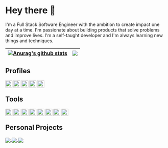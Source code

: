 # Hey there 👋
I'm a Full Stack Software Engineer with the ambition to create impact one day at a time. I'm passionate about building products that solve problems and improve lives. I'm a self-taught developer and I'm always learning new things and techniques. 

| <a href="https://github.com/anuraghazra/github-readme-stats"><img align="center" src="https://github-readme-stats.vercel.app/api?username=ahmed-shahrour&show_icons=true&include_all_commits=true&theme=buefy&hide_border=true" alt="Anurag's github stats" /></a> | <a href="https://github.com/anuraghazra/github-readme-stats"><img align="center" src="https://github-readme-stats.vercel.app/api/top-langs/?username=ahmed-shahrour&layout=compact&theme=buefy&hide_border=true" /></a> |
| ------------- | ------------- |
## Profiles

<div style="display: inline; margin-top: 10px;">
  <div style="margin-right: 20px; list-style-type: none;">
    <a href="https://twitter.com/ahmed_shahrour">
      <img align="left" alt="Ahmed's Twitter Profile" width="22px" src="https://cdn.jsdelivr.net/npm/simple-icons@v6.12/icons/twitter.svg" />
    </a>
  </div>

  <div style="margin-right: 20px; list-style-type: none; display: inline;">
    <a href="https://www.linkedin.com/in/ahmedshahrour">
      <img align="left" alt="Ahmed's LinkedIn Profile" width="22px" src="https://cdn.jsdelivr.net/npm/simple-icons@v6.12/icons/linkedin.svg" />
    </a>
  </div>

  <div style="margin-right: 20px; list-style-type: none; display: inline;">
    <a href="https://ahmedshahrour.medium.com">
      <img align="left" alt="Ahmed's Medium Profile" width="22px" src="https://cdn.jsdelivr.net/npm/simple-icons@v6.12/icons/medium.svg" />
    </a>
  </div>

  <div style="margin-right: 20px; list-style-type: none; display: inline;">
    <a href="https://www.hackerrank.com/ahmedshahrour">
      <img align="left" alt="Ahmed's HackerRank Profile" width="22px" src="https://cdn.jsdelivr.net/npm/simple-icons@v6.12/icons/hackerrank.svg" />
    </a>
  </div>

  <div style="margin-right: 20px;  list-style-type: none; display: inline;">
    <a href="https://leetcode.com/ahmedshahrour">
      <img align="left" alt="Ahmed's Leetcode Profile" width="22px" src="https://cdn.jsdelivr.net/npm/simple-icons@v6.12/icons/leetcode.svg" />
    </a>
  </div>
</div>

<br />

## Tools

<div style="display: inline; margin-top: 10px;">
  <div style="margin-right: 20px; list-style-type: none; display: inline;">
      <img align="left" alt="Javascript" width="22px" src="https://cdn.jsdelivr.net/npm/simple-icons@v6/icons/javascript.svg" />
  </div>

  <div style="margin-right: 20px; list-style-type: none; display: inline;">
      <img align="left" alt="React" width="22px" src="https://cdn.jsdelivr.net/npm/simple-icons@v6.12/icons/react.svg" />
  </div>

  <div style="margin-right: 20px; list-style-type: none; display: inline;">
      <img align="left" alt="Vue" width="22px" src="https://cdn.jsdelivr.net/npm/simple-icons@v6.12/icons/vuedotjs.svg" />
  </div>

  <div style="margin-right: 20px; list-style-type: none; display: inline;">
      <img align="left" alt="Bootstrap" width="22px" src="https://cdn.jsdelivr.net/npm/simple-icons@v6.12/icons/bootstrap.svg" />
  </div>

  <div style="margin-right: 20px; list-style-type: none; display: inline;">
      <img align="left" alt="Node" width="22px" src="https://cdn.jsdelivr.net/npm/simple-icons@v6.12/icons/nodedotjs.svg" />
  </div>

  <div style="margin-right: 20px; list-style-type: none; display: inline;">
      <img align="left" alt="PostgreSQL" width="22px" src="https://cdn.jsdelivr.net/npm/simple-icons@v6.12/icons/postgresql.svg" />
  </div>

  <div style="margin-right: 20px; list-style-type: none; display: inline;">
      <img align="left" alt="MySQL" width="22px" src="https://cdn.jsdelivr.net/npm/simple-icons@v6.12/icons/mysql.svg" />
  </div>

  <div style="margin-right: 20px; list-style-type: none; display: inline;">
      <img align="left" alt="MongoDB" width="22px" src="https://cdn.jsdelivr.net/npm/simple-icons@v6.12/icons/mongodb.svg" />
  </div>
</ul>
<br />

## Personal Projects

<a href="https://github.com/palmsanddates">
  <img align="center" src="https://github-readme-stats.vercel.app/api/pin/?username=palmsanddates&repo=api&theme=buefy" />
</a>
<a href="https://github.com/ahmed-shahrour/seed">
  <img align="center" src="https://github-readme-stats.vercel.app/api/pin/?username=ahmed-shahrour&repo=seed&theme=buefy" />
</a>
<a href="https://github.com/ahmed-shahrour/zealius_backend_test">
  <img align="center" src="https://github-readme-stats.vercel.app/api/pin/?username=ahmed-shahrour&repo=zealius_backend_test&theme=buefy" />
</a>
